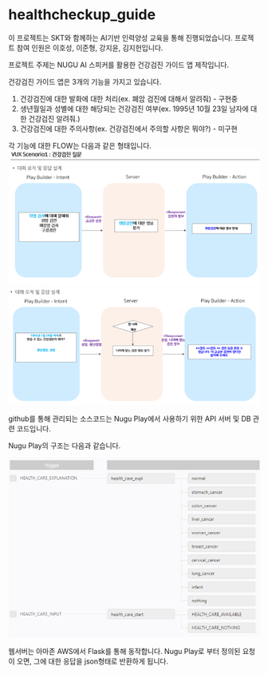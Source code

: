 # healthcheckup_guide

이 프로젝트는 SKT와 함께하는 AI기반 인력양성 교육을 통해 진행되었습니다.
프로젝트 참여 인원은 이호성, 이준형, 강지윤, 김지헌입니다.

프로젝트 주제는 NUGU AI 스피커를 활용한 건강검진 가이드 앱 제작입니다.

건강검진 가이드 앱은 3개의 기능을 가지고 있습니다.

1. 건강검진에 대한 발화에 대한 처리(ex. 폐암 검진에 대해서 알려줘) - 구현중
2. 생년월일과 성별에 대한 해당되는 건강검진 여부(ex. 1995년 10월 23일 남자에 대한 건강검진 알려줘.)
3. 건강검진에 대한 주의사항(ex. 건강검진에서 주의할 사항은 뭐야?) - 미구현

각 기능에 대한 FLOW는 다음과 같은 형태입니다.
![그림1.png](https://github.com/zdlghtjdz/healthcheckup_guide/blob/main/그림1.png)
![그림2.png](https://github.com/zdlghtjdz/healthcheckup_guide/blob/main/그림2.png)


github를 통해 관리되는 소스코드는 Nugu Play에서 사용하기 위한 API 서버 및 DB 관련 코드입니다.

Nugu Play의 구조는 다음과 같습니다.

![그림3.png](https://github.com/zdlghtjdz/healthcheckup_guide/blob/main/%EA%B7%B8%EB%A6%BC3.PNG)

웹서버는 아마존 AWS에서 Flask를 통해 동작합니다. 
Nugu Play로 부터 정의된 요청이 오면, 그에 대한 응답을 json형태로 반환하게 됩니다.

